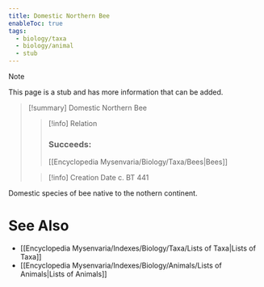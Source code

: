 ```yaml
---
title: Domestic Northern Bee
enableToc: true
tags:
  - biology/taxa
  - biology/animal
  - stub
---
```


> [!note]
> This page is a stub and has more information that can be added.

> [!summary] Domestic Northern Bee
> > [!info] Relation
> > ### Succeeds:
> > [[Encyclopedia Mysenvaria/Biology/Taxa/Bees|Bees]]
>
> > [!info] Creation Date
> > c. BT 441

Domestic species of bee native to the nothern continent.

# See Also
- [[Encyclopedia Mysenvaria/Indexes/Biology/Taxa/Lists of Taxa|Lists of Taxa]]
- [[Encyclopedia Mysenvaria/Indexes/Biology/Animals/Lists of Animals|Lists of Animals]]
